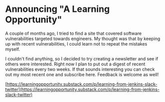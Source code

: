 # Announcing "A Learning Opportunity"

A couple of months ago, I tried to find a site that covered software vulnerabilities targeted towards engineers. My thought was that by keeping up with recent vulnerabilities, I could learn not to repeat the mistakes myself.

I couldn't find anything, so I decided to try creating a newsletter and see if others were interested. Right now I plan to put out a digest of recent vulnerabilities every two weeks. If that sounds interesting you can check out my most recent one and subscribe here. Feedback is welcome as well!

[https://learningopportunity.substack.com/p/learning-from-jenkins-slack-twitter](https://learningopportunity.substack.com/p/learning-from-jenkins-slack-twitter)